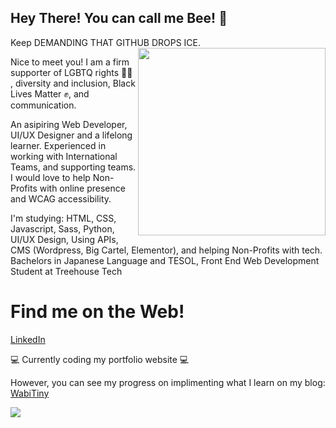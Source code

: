 ## Hey There! You can call me Bee! 🐝
Keep DEMANDING THAT GITHUB DROPS ICE. <img align="right" width="300" height="300" src="https://pbs.twimg.com/media/EIyNsRjWsAE8FYj.png">

Nice to meet you! I am a firm supporter of LGBTQ rights 🏳️‍🌈 , diversity and inclusion, Black Lives Matter ✊, and communication.

An asipiring Web Developer, UI/UX Designer and a lifelong learner. Experienced in working with International Teams, and supporting teams. I would love to help Non-Profits with online presence and WCAG accessibility.

I'm studying: HTML, CSS, Javascript, Sass, Python, UI/UX Design, Using APIs, CMS (Wordpress, Big Cartel, Elementor), and helping Non-Profits with tech. Bachelors in Japanese Language and TESOL, Front End Web Development Student at Treehouse Tech

# Find me on the Web!
[LinkedIn](https://www.linkedin.com/in/brittkcrouch/)

💻 Currently coding my portfolio website 💻 

However, you can see my progress on implimenting what I learn on my blog: [WabiTiny](https://wabitiny.com)

<a href="http://referrals.trhou.se/constbeecoding" target="_blank"><img src="https://static.teamtreehouse.com/assets/content/referral-badge-td.png"/></a>
